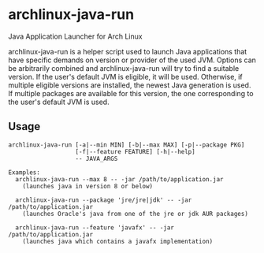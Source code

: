 # archlinux-java-run
Java Application Launcher for Arch Linux

archlinux-java-run is a helper script used to launch Java applications
that have specific demands on version or provider of the used JVM.
Options can be arbitrarily combined and archlinux-java-run will try to
find a suitable version. If the user's default JVM is eligible, it will
be used. Otherwise, if multiple eligible versions are installed, the
newest Java generation is used. If multiple packages are available for
this version, the one corresponding to the user's default JVM is used.

## Usage
```
archlinux-java-run [-a|--min MIN] [-b|--max MAX] [-p|--package PKG]
                   [-f|--feature FEATURE] [-h|--help]
                   -- JAVA_ARGS

Examples:
  archlinux-java-run --max 8 -- -jar /path/to/application.jar
    (launches java in version 8 or below)

  archlinux-java-run --package 'jre/jre|jdk' -- -jar /path/to/application.jar
    (launches Oracle's java from one of the jre or jdk AUR packages)

  archlinux-java-run --feature 'javafx' -- -jar /path/to/application.jar
    (launches java which contains a javafx implementation)
```

